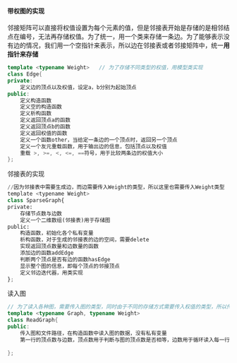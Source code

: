 #### 带权图的实现

邻接矩阵可以直接将权值设置为每个元素的值，但是邻接表开始是存储的是相邻结点在编号，无法再存储权值。为了统一，用一个类来存储一条边。为了能够表示没有边的情况，我们用一个空指针来表示，所以边在邻接表或者邻接矩阵中，统一**用指针来存储**

~~~c++
template <typename Weight>   // 为了存储不同类型的权值，用模型类实现
class Edge{	
private:
    定义边的顶点以及权值，设定a，b分别为起始顶点
public:
	定义构造函数
    定义空的构造函数
    定义析构函数
    定义返回顶点a的函数
    定义返回顶点b的函数
    定义返回权值的函数
    定义一个函数other，当给定一条边的一个顶点时，返回另一个顶点
    定义一个友元重载函数，用于输出边的信息，包括顶点以及权值
    重载 >, >=, <, <=, ==符号，用于比较两条边的权值大小
};
~~~

邻接表的实现

~~~python
//因为邻接表中需要生成边，而边需要传入Weight的类型，所以这里也需要传入Weight类型
template <typename Weight>  
class SparseGraph{
private:
    存储节点数与边数
    定义一个二维数组(邻接表)用于存储图
public:
    构造函数，初始化各个私有变量
    析构函数，对于生成的邻接表的边的空间，需要delete
    实现返回顶点数量和边数量的函数
    添加边的函数addEdge
    判断两个顶点是否有边的函数hasEdge
    显示整个图的信息，即每个顶点的邻接顶点
    定义邻边迭代器，用类实现
};
~~~

读入图

~~~c++
// 为了读入各种图，需要传入图的类型，同时由于不同的存储方式需要传入权值的类型，所以传入Wight类型
template <typename Graph, typename Weight>
class ReadGraph{
public:
    传入图和文件路径，在构造函数中读入图的数据，没有私有变量
    第一行的顶点数与边数，顶点数用于判断与图的顶点数是否相等，边数用于循环读入每一行
    
};
~~~



